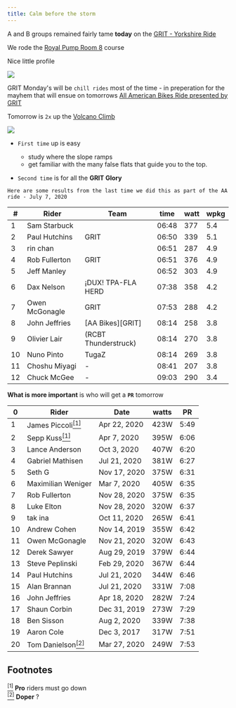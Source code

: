```yaml
---
title: Calm before the storm
---
```


A and B groups remained fairly tame **today** on the [GRIT - Yorkshire Ride](https://zwiftpower.com/events.php?zid=1342664)

We rode the [Royal Pump Room 8](https://zwiftinsider.com/yorkshire) course

Nice little profile

![](images/royal_pump_room.png)

GRIT Monday's will be `chill rides` most of the time - in preperation for the mayhem
that will ensue on tomorrows [All American Bikes Ride presented by GRIT](https://zwiftpower.com/events.php?zid=1347565)

Tomorrow is `2x` up the [Volcano Climb](https://zwiftinsider.com/route/volcano-climb/)

![](images/volcano_kom.png)

- `First time` up is easy
   - study where the slope ramps
   - get familiar with the many false flats that guide you to the top.

- `Second time` is for all the **GRIT Glory**

`Here are some results from the last time we did this as part of the AA ride - July 7, 2020`

|  # | Rider                      | Team                 |  time | watt | wpkg |
|----|----------------------------|----------------------|-------|------|------|
|  1 | Sam Starbuck               |                      | 06:48 |  377 |  5.4 |
|  2 | Paul Hutchins              | GRIT                 | 06:50 |  339 |  5.1 |
|  3 | rin chan                   |                      | 06:51 |  287 |  4.9 |
|  4 | Rob Fullerton              | GRIT                 | 06:51 |  376 |  4.9 |
|  5 | Jeff Manley                |                      | 06:52 |  303 |  4.9 |
|  6 | Dax Nelson                 | ¡DUX! TPA-FLA HERD   | 07:38 |  358 |  4.2 |
|  7 | Owen McGonagle             | GRIT                 | 07:53 |  288 |  4.2 |
|  8 | John Jeffries              | [AA Bikes][GRIT]     | 08:14 |  258 |  3.8 |
|  9 | Olivier Lair               | (RCBT Thunderstruck) | 08:14 |  270 |  3.8 |
| 10 | Nuno Pinto                 | TugaZ                | 08:14 |  269 |  3.8 |
| 11 | Choshu Miyagi              | -                    | 08:41 |  207 |  3.8 |
| 12 | Chuck McGee                | -                    | 09:03 |  290 |  3.4 |

**What is more important** is who will get a **`PR`** tomorrow

|  0 | Rider                             | Date         | watts |   PR |
|----|-----------------------------------|--------------|-------|------|
|  1 | James Piccoli[<sup>[1]</sup>](#1) | Apr 22, 2020 | 423W  | 5:49 |
|  2 | Sepp Kuss[<sup>[1]</sup>](#1)     | Apr 7, 2020  | 395W  | 6:06 |
|  3 | Lance Anderson                    | Oct 3, 2020  | 407W  | 6:20 |
|  4 | Gabriel Mathisen                  | Jul 21, 2020 | 381W  | 6:27 |
|  5 | Seth G                            | Nov 17, 2020 | 375W  | 6:31 |
|  6 | Maximilian Weniger                | Mar 7, 2020  | 405W  | 6:35 |
|  7 | Rob Fullerton                     | Nov 28, 2020 | 375W  | 6:35 |
|  8 | Luke Elton                        | Nov 28, 2020 | 320W  | 6:37 |
|  9 | tak ina                           | Oct 11, 2020 | 265W  | 6:41 |
| 10 | Andrew Cohen                      | Nov 14, 2019 | 355W  | 6:42 |
| 11 | Owen McGonagle                    | Nov 21, 2020 | 320W  | 6:43 |
| 12 | Derek Sawyer                      | Aug 29, 2019 | 379W  | 6:44 |
| 13 | Steve Peplinski                   | Feb 29, 2020 | 367W  | 6:44 |
| 14 | Paul Hutchins                     | Jul 21, 2020 | 344W  | 6:46 |
| 15 | Alan Brannan                      | Jul 21, 2020 | 331W  | 7:08 |
| 16 | John Jeffries                     | Apr 18, 2020 | 282W  | 7:24 |
| 17 | Shaun Corbin                      | Dec 31, 2019 | 273W  | 7:29 |
| 18 | Ben Sisson                        | Aug 2, 2020  | 339W  | 7:38 |
| 19 | Aaron Cole                        | Dec 3, 2017  | 317W  | 7:51 |
| 20 | Tom Danielson[<sup>[2]</sup>](#2) | Mar 27, 2020 | 249W  | 7:53 |
                                                              
## **Footnotes**                                              
                                                              
[<sup>[1]</sup>](#1) <a class="anchor" id="1"></a> **Pro** riders must go down <br>
[<sup>[2]</sup>](#2) <a class="anchor" id="2"></a> **Doper** ?
